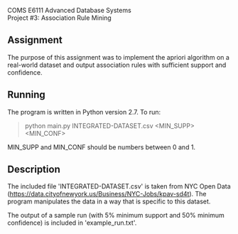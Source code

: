 COMS E6111 Advanced Database Systems<br/>
Project #3: Association Rule Mining

Assignment
----------
The purpose of this assignment was to implement the apriori algorithm on a real-world dataset and output association rules with sufficient support and confidence.

Running
-------
The program is written in Python version 2.7. To run:
>python main.py INTEGRATED-DATASET.csv <MIN_SUPP> <MIN_CONF>

MIN\_SUPP and MIN\_CONF should be numbers between 0 and 1.

Description
-----------
The included file 'INTEGRATED-DATASET.csv' is taken from NYC Open Data (https://data.cityofnewyork.us/Business/NYC-Jobs/kpav-sd4t). The program manipulates the data in a way that is specific to this dataset.

The output of a sample run (with 5% minimum support and 50% minimum confidence) is included in 'example_run.txt'.